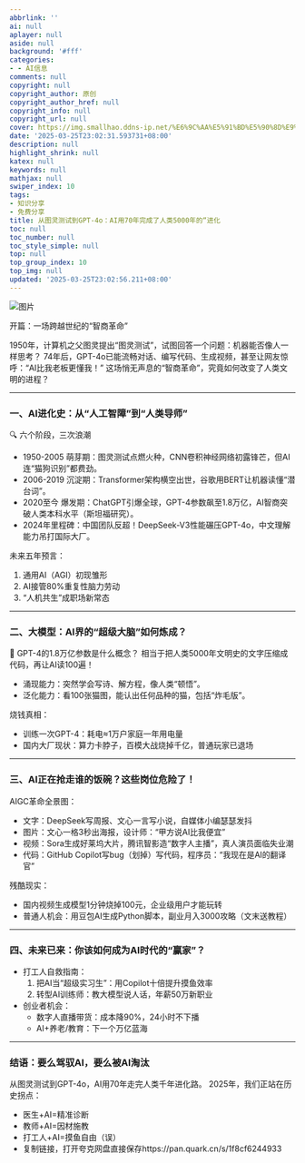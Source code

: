```yaml
---
abbrlink: ''
ai: null
aplayer: null
aside: null
background: '#fff'
categories:
- - AI信息
comments: null
copyright: null
copyright_author: 原创
copyright_author_href: null
copyright_info: null
copyright_url: null
cover: https://img.smallhao.ddns-ip.net/%E6%9C%AA%E5%91%BD%E5%90%8D%E9%A1%B9%E7%9B%AE-%E5%9B%BE%E5%B1%82%201.jpeg
date: '2025-03-25T23:02:31.593731+08:00'
description: null
highlight_shrink: null
katex: null
keywords: null
mathjax: null
swiper_index: 10
tags:
- 知识分享
- 免费分享
title: 从图灵测试到GPT-4o：AI用70年完成了人类5000年的“进化
toc: null
toc_number: null
toc_style_simple: null
top: null
top_group_index: 10
top_img: null
updated: '2025-03-25T23:02:56.211+08:00'
---
```

</style>

![图片](https://img.smallhao.ddns-ip.net/%E9%97%B4%E8%BD%B4%E4%BF%A1%E6%81%AF%E5%9B%BE%2BAI%E7%94%9F%E6%88%90%E7%82%AB%E9%85%B7%E7%A7%91%E6%8A%80%E6%84%9F%E5%A4%B4%E5%9B%BE%2B%E2%80%9C%E4%BA%BA%E7%B1%BBvsAI%E2%80%9D%E5%AF%B9%E6%AF%94%E8%A1%A8%E6%83%85%E5%8C%85.jpeg)

开篇：一场跨越世纪的“智商革命”

1950年，计算机之父图灵提出“图灵测试”，试图回答一个问题：机器能否像人一样思考？
74年后，GPT-4o已能流畅对话、编写代码、生成视频，甚至让网友惊呼：“AI比我老板更懂我！”
这场悄无声息的“智商革命”，究竟如何改变了人类文明的进程？

---

### 一、AI进化史：从“人工智障”到“人类导师”

🔍 六个阶段，三次浪潮

* 1950-2005 萌芽期：图灵测试点燃火种，CNN卷积神经网络初露锋芒，但AI连“猫狗识别”都费劲。
* 2006-2019 沉淀期：Transformer架构横空出世，谷歌用BERT让机器读懂“潜台词”。
* 2020至今 爆发期：ChatGPT引爆全球，GPT-4参数飙至1.8万亿，AI智商突破人类本科水平（斯坦福研究）。
* 2024年里程碑：中国团队反超！DeepSeek-V3性能碾压GPT-4o，中文理解能力吊打国际大厂。

未来五年预言：

1. 通用AI（AGI）初现雏形
2. AI接管80%重复性脑力劳动
3. “人机共生”成职场新常态

---

### 二、大模型：AI界的“超级大脑”如何炼成？

🚀 GPT-4的1.8万亿参数是什么概念？
相当于把人类5000年文明史的文字压缩成代码，再让AI读100遍！

* 涌现能力：突然学会写诗、解方程，像人类“顿悟”。
* 泛化能力：看100张猫图，能认出任何品种的猫，包括“炸毛版”。

烧钱真相：

* 训练一次GPT-4：耗电≈1万户家庭一年用电量
* 国内大厂现状：算力卡脖子，百模大战烧掉千亿，普通玩家已退场

---

### 三、AI正在抢走谁的饭碗？这些岗位危险了！

AIGC革命全景图：

* 文字：DeepSeek写周报、文心一言写小说，自媒体小编瑟瑟发抖
* 图片：文心一格3秒出海报，设计师：“甲方说AI比我便宜”
* 视频：Sora生成好莱坞大片，腾讯智影造“数字人主播”，真人演员面临失业潮
* 代码：GitHub Copilot写bug（划掉）写代码，程序员：“我现在是AI的翻译官”

残酷现实：

* 国内视频生成模型1分钟烧掉100元，企业级用户才能玩转
* 普通人机会：用豆包AI生成Python脚本，副业月入3000攻略（文末送教程）

---

### 四、未来已来：你该如何成为AI时代的“赢家”？

* 打工人自救指南：
  1. 把AI当“超级实习生”：用Copilot十倍提升摸鱼效率
  2. 转型AI训练师：教大模型说人话，年薪50万新职业
* 创业者机会：
  * 数字人直播带货：成本降90%，24小时不下播
  * AI+养老/教育：下一个万亿蓝海

---

### 结语：要么驾驭AI，要么被AI淘汰

从图灵测试到GPT-4o，AI用70年走完人类千年进化路。
2025年，我们正站在历史拐点：

* 医生+AI=精准诊断
* 教师+AI=因材施教
* 打工人+AI=摸鱼自由（误）
* 复制链接，打开夸克网盘直接保存https://pan.quark.cn/s/1f8cf6244933

